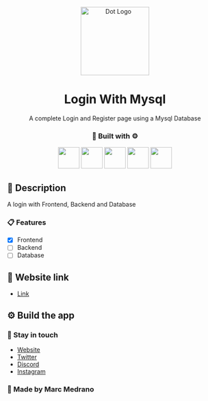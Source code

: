 <p align="center">
  <a href="https://elmarcz.github.io/Login" target="blank"><img src="Src/Logo.png" width="160" alt="Dot Logo" /></a>
  <h1 align="center" href="https://elmarcz.github.io/Login">Login With Mysql</h1>
</p>
<p align="center">A complete Login and Register page using a Mysql Database</p>
<h3 align="center">🔨 Built with ⚙️</h3>

<p align="center">
   <img src='https://raw.githubusercontent.com/sammwyy/sammwyy/master/skills/html.png' height='50px'/>
   <img src='https://raw.githubusercontent.com/sammwyy/sammwyy/master/skills/css.png' height='50px'/>   
  <img src='https://raw.githubusercontent.com/sammwyy/sammwyy/master/skills/javascript.jpg' height='50px'/> 
  <img src='https://raw.githubusercontent.com/sammwyy/sammwyy/master/skills/php.png' height='50px'/> 
  <img src='https://raw.githubusercontent.com/sammwyy/sammwyy/master/skills/mysql.png' height='50px'/> 
</p>


## 📝 Description
A login with Frontend, Backend and Database

### 📋 Features

- [x] Frontend
- [ ] Backend
- [ ] Database

## 📱 Website link
- [Link](https://elmarcz.github.io/Login)

## ⚙ Build the app


### 👤 Stay in touch
- [Website](https://elmarcz.github.io/portfolio/)
- [Twitter](https://twitter.com/MarcMedrano15)
- [Discord](https://discord.com/invite/zPSYDGVXxx)
- [Instagram](https://www.instagram.com/marcmedranoz/)

### 🔅 Made by Marc Medrano 
